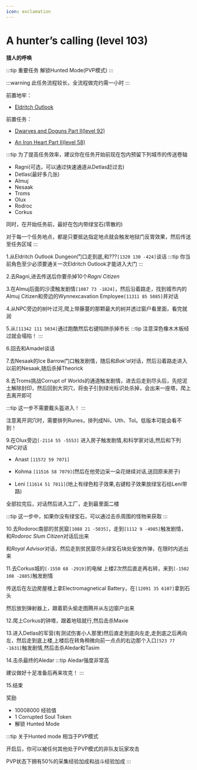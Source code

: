 ```yaml
---
icon: exclamation
---
```


# A hunter’s calling (level 103)
**猎人的呼唤**

:::tip 重要任务
解锁Hunted Mode(PVP模式)
:::


:::warning
此任务流程较长，全流程做完约需一小时
:::

前置地牢：

+ [Eldritch Outlook](/WynncraftCNguide/guide/dungeon.html#eldritch-outlook)

前置任务：
+ [Dwarves and Doguns Part II(level 92)](/WynncraftCNguide/quests/lvl91-100/level%2092%20-%20Dwarves%20and%20Doguns%20Part%20II.html)
  
+ [An Iron Heart Part II(level 58)](/WynncraftCNguide/quests/lvl51-60/level%2058%20-%20An%20Iron%20Heart%20Part%20II.html)

:::tip
为了提高任务效率，建议你在任务开始前现在包内预留下列城市的传送卷轴
+ Ragni(可选，可以通过快速通道从Detlas赶过去)
+ Detlas(最好多几张)
+ Almuj
+ Nesaak
+ Troms
+ Olux
+ Rodroc
+ Corkus

同时，在开始任务前，最好在包内带绿宝石(零散的)

对于每一个任务地点，都是只要抵达指定地点就会触发地狱门反胃效果，然后传送至任务区域
:::

1.从Eldritch Outlook Dungeon门口走到底,和???`[1320 130 -424]`谈话
:::tip
你当前角色至少必须要通关一次Eldritch Outlook才能进入大门
:::

2.去Ragni,进去传送后你要杀掉10个*Ragni Citizen*

3.在Almuj后面的沙漠触发剧情`[1087 73 -1824]`，然后沿着路走，找到城市内的Almuj Citizen和旁边的Wynnexcavation Employee`[11311 85 5085]`并对话

4.从NPC旁边的树叶过河,爬上带藤蔓的那颗最大的树并透过窗户看里面，看完就润

5.从`[11342 111 5034]`通过跑酷然后右键陷阱杀掉市长
:::tip
注意深色橡木木板经过就会塌陷！
:::

6.回去和Amadel谈话

7.去Nesaak的Ice Barrow门口触发剧情，随后和*Bak'al*对话，然后沿着路走进入以前的Nesaak,随后杀掉Theorick

8.去Troms挑战Corrupt of Worlds的通道触发剧情，进去后走到尽头后，先挖泥土解除封印，然后回到大洞穴，将虫子引到绿光标识处杀掉，会出来一座塔，爬上去离开即可

:::tip
这一步不需要戴头盔进入！
:::

注意离开洞穴时，需要排列Runes，排列成Nii、Uth、Tol。低版本可能会看不到！

9.在Olux旁边`[-2114 55 -5553]` 进入房子触发剧情,和科学家对话,然后和下列NPC对话

+ Anast `[11572 59 7071]`
  
+ Kohma `[11516 58 7079]`(然后在他旁边采一朵花继续对话,送回原来房子)
  
+ Leni `[11614 51 7011]`(地上有绿色粒子效果,右键粒子效果放绿宝石给Leni带路)
  
全部拉完后，对话然后进入工厂，走到最里面二楼

:::tip
这一步中，如果你没有绿宝石，可以通过击杀周围的怪物来获取
:::

10.去Rodoroc南部的贫民窟`[1088 21 -5035]`，走到`[1112 9 -4985]`触发剧情，和*Rodoroc Slum Citizen*对话后出来

和*Royal Advisor*对话，然后走到贫民窟尽头绿宝石块处安放炸弹，在限时内逃出来

11.去Corkus城的`[-1550 68 -2919]`的电梯 上楼2次然后直走再右转，来到`[-1502 108 -2885]`触发剧情

传送后在左边房屋楼上拿Electromagnetical Battery，在`[12091 35 6107]`拿到石头

然后放到弹射器上，跟着箭头偷走图腾并从左边窗户出来

12.爬上Corkus的钟塔，跟着地毯就行,然后击杀Maxie

13.进入Detlas的军营(有测试伤害小人那里)然后直走到底向左走,走到底之后再向左，然后走到底上楼,上楼后在转角稍微向前一点点的右边那个入口`[523 77 -1631]`触发剧情,然后击杀Aledar和Tasim

14.击杀最终的Aledar
:::tip
Aledar强度非常高

建议做好十足准备后再来攻克！
:::

15.结束


奖励
+ 10008000 经验值
+ 1 Corrupted Soul Token
+ 解锁 Hunted Mode

:::tip 关于Hunted mode
相当于PVP模式

开启后，你可以被任何其他处于PVP模式的非队友玩家攻击

PVP状态下拥有50%的采集经验加成和战斗经验加成
:::